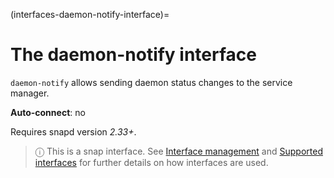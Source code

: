 (interfaces-daemon-notify-interface)=
# The daemon-notify interface

`daemon-notify` allows sending daemon status changes to the service manager.

**Auto-connect**: no

Requires snapd version _2.33+_.

> ⓘ  This is a snap interface. See [Interface management](/) and [Supported interfaces](/interfaces/index) for further details on how interfaces are used.

